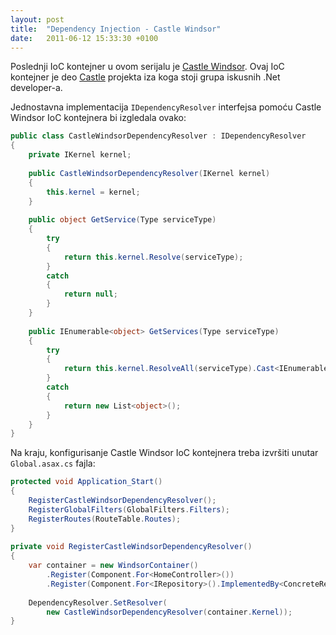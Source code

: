 ```yaml
---
layout: post
title:  "Dependency Injection - Castle Windsor"
date:   2011-06-12 15:33:30 +0100
---
```


Poslednji IoC kontejner u ovom serijalu je [Castle Windsor](http://www.castleproject.org/container/). Ovaj IoC kontejner je deo [Castle](http://www.castleproject.org/castle/projects.html) projekta iza koga stoji grupa iskusnih .Net developer-a.

Jednostavna implementacija `IDependencyResolver` interfejsa pomoću Castle Windsor IoC kontejnera bi izgledala ovako:

```csharp
public class CastleWindsorDependencyResolver : IDependencyResolver
{
    private IKernel kernel;
 
    public CastleWindsorDependencyResolver(IKernel kernel)
    {
        this.kernel = kernel;
    }
 
    public object GetService(Type serviceType)
    {
        try
        {
            return this.kernel.Resolve(serviceType);
        }
        catch
        {
            return null;
        }
    }
 
    public IEnumerable<object> GetServices(Type serviceType)
    {
        try
        {
            return this.kernel.ResolveAll(serviceType).Cast<IEnumerable<object>>();
        }
        catch
        {
            return new List<object>();
        }
    }
}
```

Na kraju, konfigurisanje Castle Windsor IoC kontejnera treba izvršiti unutar `Global.asax.cs` fajla:

```csharp
protected void Application_Start()
{
    RegisterCastleWindsorDependencyResolver();
    RegisterGlobalFilters(GlobalFilters.Filters);
    RegisterRoutes(RouteTable.Routes);
}
 
private void RegisterCastleWindsorDependencyResolver()
{
    var container = new WindsorContainer()
        .Register(Component.For<HomeController>())
        .Register(Component.For<IRepository>().ImplementedBy<ConcreteRepository>());
         
    DependencyResolver.SetResolver(
        new CastleWindsorDependencyResolver(container.Kernel));
}
```
